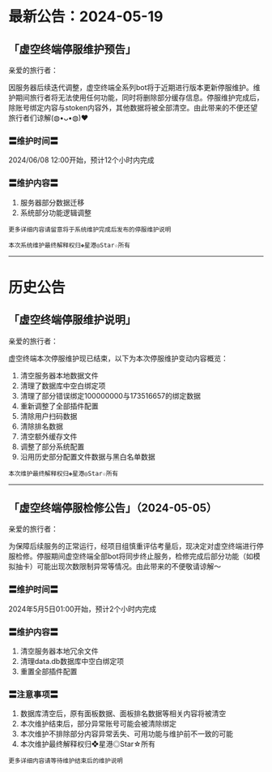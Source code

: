 # 最新公告：2024-05-19

## 「虚空终端停服维护预告」

亲爱的旅行者：

因服务器后续迭代调整，虚空终端全系列bot将于近期进行版本更新停服维护。维护期间旅行者将无法使用任何功能，同时将删除部分缓存信息。停服维护完成后，除账号绑定内容与stoken内容外，其他数据将被全部清空。由此带来的不便还望旅行者们谅解(◍•ᴗ•◍)❤

### 〓维护时间〓

2024/06/08 12:00开始，预计12个小时内完成

### 〓维护内容〓

1. 服务器部分数据迁移
2. 系统部分功能逻辑调整

`更多详细内容请留意将于系统维护完成后发布的停服维护说明`

`本次系统维护最终解释权归❖星港◎Star☆所有`

---

# 历史公告

## 「虚空终端停服维护说明」

亲爱的旅行者：

虚空终端本次停服维护现已结束，以下为本次停服维护变动内容概览：

1. 清空服务器本地数据文件
2. 清理了数据库中空白绑定项
3. 清理了部分错误绑定100000000与173516657的绑定数据
4. 重新调整了全部插件配置
5. 清除用户扫码数据
6. 清除排名数据
7. 清空额外缓存文件
8. 调整了部分系统配置
9. 沿用历史部分配置文件数据与黑白名单数据

`本次维护最终解释权归❖星港◎Star☆所有`

---

## 「虚空终端停服检修公告」（2024-05-05）

亲爱的旅行者：

为保障后续服务的正常运行，经项目组慎重评估考量后，现决定对虚空终端进行停服检修。停服期间虚空终端全部bot将同步终止服务，检修完成后部分功能（如模拟抽卡）可能出现次数限制异常等情况。由此带来的不便敬请谅解～

### 〓维护时间〓

2024年5月5日01:00开始，预计2个小时内完成

### 〓维护内容〓

1. 清空服务器本地冗余文件
2. 清理data.db数据库中空白绑定项
3. 重置全部插件配置

### 〓注意事项〓

1. 数据库清空后，原有面板数据、面板排名数据等相关内容将被清空
2. 本次维护结束后，部分异常账号可能会被清除绑定
3. 本次维护不排除部分内容异常丢失、可用功能与维护前不一致的可能
4. 本次维护最终解释权归❖星港◎Star☆所有

`更多详细内容请等待维护结束后的维护说明`